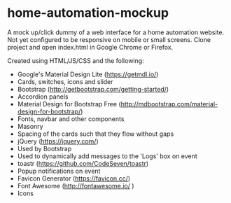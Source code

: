 # home-automation-mockup
A mock up/click dummy of a web interface for a home automation website. Not yet configured to be responsive on mobile or small screens. Clone project and open index.html in Google Chrome or Firefox.

Created using HTML/JS/CSS and the following:
 - Google's Material Design Lite (https://getmdl.io/)
  - Cards, switches, icons and slider
 - Bootstrap (http://getbootstrap.com/getting-started/)
  - Accordion panels
 - Material Design for Bootstrap Free (http://mdbootstrap.com/material-design-for-bootstrap/)
  - Fonts, navbar and other components
 - Masonry
  - Spacing of the cards such that they flow without gaps
 - jQuery (https://jquery.com/)
  - Used by Bootstrap
  - Used to dynamically add messages to the 'Logs' box on event
 - toastr (https://github.com/CodeSeven/toastr)
  - Popup notifications on event
 - Favicon Generator (https://favicon.cc/)
 - Font Awesome (http://fontawesome.io/ )
  - Icons
